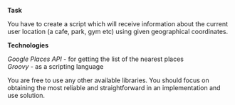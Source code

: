 **Task**

You have to create a script which will receive information about the current 
user location (a cafe, park, gym etc) using given geographical coordinates.

**Technologies**

_Google Places API_ - for getting the list of the nearest places  
_Groovy_ - as a scripting language

You are free to use any other available libraries. You should focus on obtaining 
the most reliable and straightforward in an implementation and use solution.
 
<br> 
<br> 
